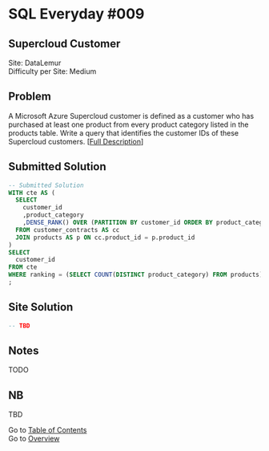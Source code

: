# SQL Everyday \#009

## Supercloud Customer

Site: DataLemur\
Difficulty per Site: Medium

## Problem

A Microsoft Azure Supercloud customer is defined as a customer who has purchased at least one product from every product category listed in the products table. Write a query that identifies the customer IDs of these Supercloud customers. [[Full Description](https://datalemur.com/questions/supercloud-customer)]

## Submitted Solution

```sql
-- Submitted Solution
WITH cte AS (
  SELECT 
    customer_id
    ,product_category
    ,DENSE_RANK() OVER (PARTITION BY customer_id ORDER BY product_category) AS ranking
  FROM customer_contracts AS cc 
  JOIN products AS p ON cc.product_id = p.product_id
)
SELECT
  customer_id
FROM cte 
WHERE ranking = (SELECT COUNT(DISTINCT product_category) FROM products)
;
```

## Site Solution

```sql
-- TBD
```

## Notes

TODO

## NB

TBD

Go to [Table of Contents](/README.md#contents)\
Go to [Overview](/README.md)
